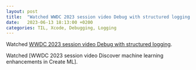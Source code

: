 ```yaml
---
layout: post
title:  "Watched WWDC 2023 session video Debug with structured logging and Discover machine learning enhancements in Create ML"
date:   2023-06-13 18:13:00 +0200
categories: TIL, Xcode, Debugging, Logging
---
```

Watched [WWDC 2023 session video Debug with structured logging](https://developer.apple.com/wwdc23/10226).

Watched [WWDC 2023 session video Discover machine learning enhancements in Create ML].
